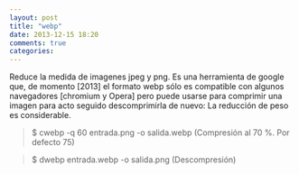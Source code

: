 ```yaml
---
layout: post
title: "webp"
date: 2013-12-15 18:20
comments: true
categories: 
---
```

Reduce la medida de imagenes jpeg y png. Es una herramienta de google que, de momento [2013] el formato webp sólo es compatible con algunos navegadores [chromium y Opera] pero puede usarse para comprimir una imagen para acto seguido descomprimirla de nuevo: La reducción de peso es considerable.

>$ cwebp -q 60 entrada.png -o salida.webp (Compresión al 70 %. Por defecto 75)

>$ dwebp entrada.webp -o salida.png (Descompresión)

